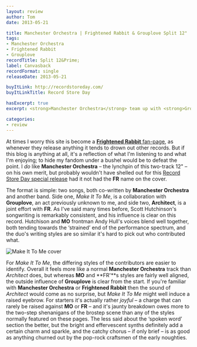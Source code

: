 ```yaml
---
layout: review
author: Tom
date: 2013-05-21

title: Manchester Orchestra | Frightened Rabbit & Grouplove Split 12"
tags:
- Manchester Orchestra
- Frightened Rabbit
- Grouplove
recordTitle: Split 12&Prime;
label: Canvasback
recordFormat: single
releaseDate: 2013-05-21

buyItLink: http://recordstoreday.com/
buyItLinkTitle: Record Store Day

hasExcerpt: true
excerpt: <strong>Manchester Orchestra</strong> team up with <strong>Grouplove</strong> and <strong>EbM</strong>-favourites <strong>Frightened Rabbit</strong> for a special Record Store Day vinyl.

categories:
- review
---
```


At times I worry this site is become a [**Frightened Rabbit** fan-page](http://eatenbymonsters/?s=frightened+rabbit), as whenever they release anything it tends to drown out other records. But if this blog is anything at all, it's a reflection of what I'm listening to and what I'm enjoying; to hide my fandom under a bushel would be to defeat the point. I _do_ like **Manchester Orchestra** – the lynchpin of this two-track 12" – on his own merit, but probably wouldn't have shelled out for this [Record Store Day special release](http://www.recordstoreday.co.uk/) had it not had the **FR** name on the cover.

The format is simple: two songs, both co-written by **Manchester Orchestra** and another band. Side one, *Make It To Me*, is a collaboration with **Grouplove**, an act previously unknown to me, and side two, **Architect**, is a joint effort with **FR**. As I've said many times before, Scott Hutchinson's songwriting is remarkably consistent, and his influence is clear on this record. Hutchison and **MO** frontman Andy Hull's voices blend well together, both tending towards the ‘strained’ end of the performance spectrum, and the duo's writing styles are so similar it's hard to pick out who contributed what.

![Make It To Me cover](http://eatenbymonsters/wp-content/uploads/2013/05/make-it-to-me-100x100.jpg)

For *Make It To Me*, the differing styles of the contributors are easier to identify. Overall it feels more like a normal **Manchester Orchestra** track than *Architect* does, but whereas **MO** and **FR'**s styles are fairly well aligned, the outside influence of **Grouplove** is clear from the start. If you're familiar with **Manchester Orchestra** or **Frightened Rabbit** then the sound of *Architect* would come as no surprise, but *Make It To Me* might well induce a raised eyebrow. For starters it's actually rather _joyful_ – a charge that can rarely be raised against **MO** or **FR** – and it's jaunty breakdown owes more to the two-step shenanigans of the brostep scene than any of the styles normally featured on these pages. The less said about the ‘spoken word’ section the better, but the bright and effervescent synths definitely add a certain charm and sparkle, and the catchy chorus – if only brief – is as good as anything churned out by the pop-rock craftsmen of the early noughties.